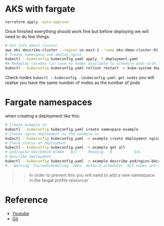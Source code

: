 # AKS with fargate
```sh
terraform apply -auto-approve
```
Once finished everything should work fine but before deploying we will need to do few things:
```sh
# Get info about cluster
aws eks describe-cluster --region us-east-1 --name eks-demo-cluster-01 --output json
# Create namespace and deploy nginx
kubectl --kubeconfig kubeconfig.yaml apply -f deployment.yaml
## Redeploy coredns (in case no nodes available to schedule pods with taint fargate)
kubectl --kubeconfig kubeconfig.yaml rollout restart -n kube-system deployment/coredns

```
Check nodes `kubectl --kubeconfig .\kubeconfig.yaml get nodes` you will realise you have the same number of nodes as the number of pods

# Fargate namespaces
when creating a deployment like this:
```sh
# Create example ns
kubectl --kubeconfig kubeconfig.yaml create namespace example
# Create nginx deployment in the example ns
kubectl --kubeconfig kubeconfig.yaml -n example create deployment nginx --image nginx:alpine
# Check status of deployment
kubectl --kubeconfig kubeconfig.yaml -n example get all
# pod/nginx-b4ccb96c6-974mh   0/1     Pending   0          53s
# Describe deployment
kubectl --kubeconfig kubeconfig.yaml -n example describe pod/nginx-b4ccb96c6-974mh
#   Warning  FailedScheduling  2m6s  default-scheduler  0/5 nodes are available: 5 node(s) had untolerated taint {eks.amazonaws.com/compute-type: fargate}. preemption: 0/5 nodes are available: 5 Preemption is not helpful for scheduling..
```
>>In order to prevent this you will need to add a new namespace in the fargat profile resource/
# Reference
- [Youtube](https://www.youtube.com/watch?v=oKD0sOsWI6M&ab_channel=Lian)
- [Git](https://gitlab.com/LianDuanTrainingGroup/awseks/-/tree/main/1-11%20EKS%20%2B%20Fargate%20%2B%20Terraform/Code?ref_type=heads)